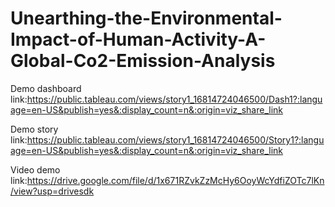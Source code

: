 # Unearthing-the-Environmental-Impact-of-Human-Activity-A-Global-Co2-Emission-Analysis

Demo dashboard link:https://public.tableau.com/views/story1_16814724046500/Dash1?:language=en-US&publish=yes&:display_count=n&:origin=viz_share_link

Demo story link:https://public.tableau.com/views/story1_16814724046500/Story1?:language=en-US&publish=yes&:display_count=n&:origin=viz_share_link

Video demo link:https://drive.google.com/file/d/1x671RZvkZzMcHy6OoyWcYdfiZOTc7lKn/view?usp=drivesdk
